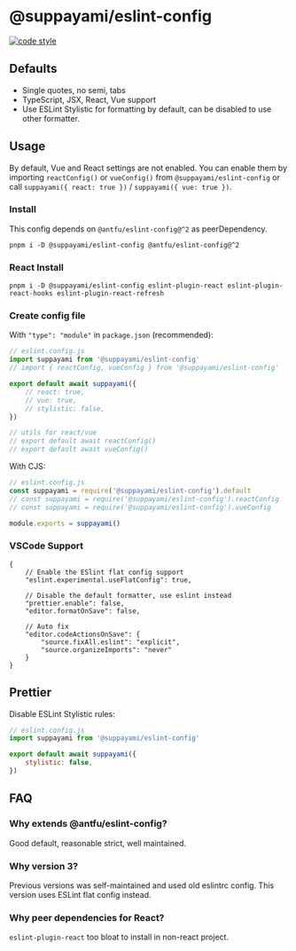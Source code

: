 # @suppayami/eslint-config

[![code style](https://antfu.me/badge-code-style.svg)](https://github.com/antfu/eslint-config)

## Defaults
- Single quotes, no semi, tabs
- TypeScript, JSX, React, Vue support
- Use ESLint Stylistic for formatting by default, can be disabled to use other formatter.

## Usage

By default, Vue and React settings are not enabled. You can enable them by importing `reactConfig()` or `vueConfig()` from `@suppayami/eslint-config` or call `suppayami({ react: true })` / `suppayami({ vue: true })`.

### Install
This config depends on `@antfu/eslint-config@^2` as peerDependency.
```
pnpm i -D @suppayami/eslint-config @antfu/eslint-config@^2
```

### React Install
```
pnpm i -D @suppayami/eslint-config eslint-plugin-react eslint-plugin-react-hooks eslint-plugin-react-refresh
```

### Create config file
With `"type": "module"` in `package.json` (recommended):

```js
// eslint.config.js
import suppayami from '@suppayami/eslint-config'
// import { reactConfig, vueConfig } from '@suppayami/eslint-config'

export default await suppayami({
	// react: true,
	// vue: true,
	// stylistic: false,
})

// utils for react/vue
// export default await reactConfig()
// export default await vueConfig()
```

With CJS:

```js
// eslint.config.js
const suppayami = require('@suppayami/eslint-config').default
// const suppayami = require('@suppayami/eslint-config').reactConfig
// const suppayami = require('@suppayami/eslint-config').vueConfig

module.exports = suppayami()
```

### VSCode Support
```jsonc
{
	// Enable the ESlint flat config support
	"eslint.experimental.useFlatConfig": true,

	// Disable the default formatter, use eslint instead
	"prettier.enable": false,
	"editor.formatOnSave": false,

	// Auto fix
	"editor.codeActionsOnSave": {
		"source.fixAll.eslint": "explicit",
		"source.organizeImports": "never"
	}
}
```

## Prettier
Disable ESLint Stylistic rules:

```js
// eslint.config.js
import suppayami from '@suppayami/eslint-config'

export default await suppayami({
	stylistic: false,
})
```

## FAQ
### Why extends @antfu/eslint-config?
Good default, reasonable strict, well maintained.

### Why version 3?
Previous versions was self-maintained and used old eslintrc config. This version uses ESLint flat config instead.

### Why peer dependencies for React?
`eslint-plugin-react` too bloat to install in non-react project.
